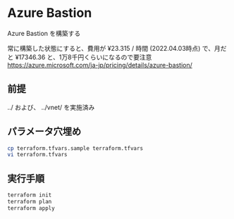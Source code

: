 Azure Bastion
====

Azure Bastion を構築する

常に構築した状態にすると、費用が ¥23.315 / 時間 (2022.04.03時点) で、月だと ¥17346.36 と、1万8千円くらいになるので要注意
https://azure.microsoft.com/ja-jp/pricing/details/azure-bastion/

## 前提
../ および、 ../vnet/ を実施済み

## パラメータ穴埋め

```sh
cp terraform.tfvars.sample terraform.tfvars
vi terraform.tfvars
```

## 実行手順

```sh
terraform init
terraform plan
terraform apply
```
